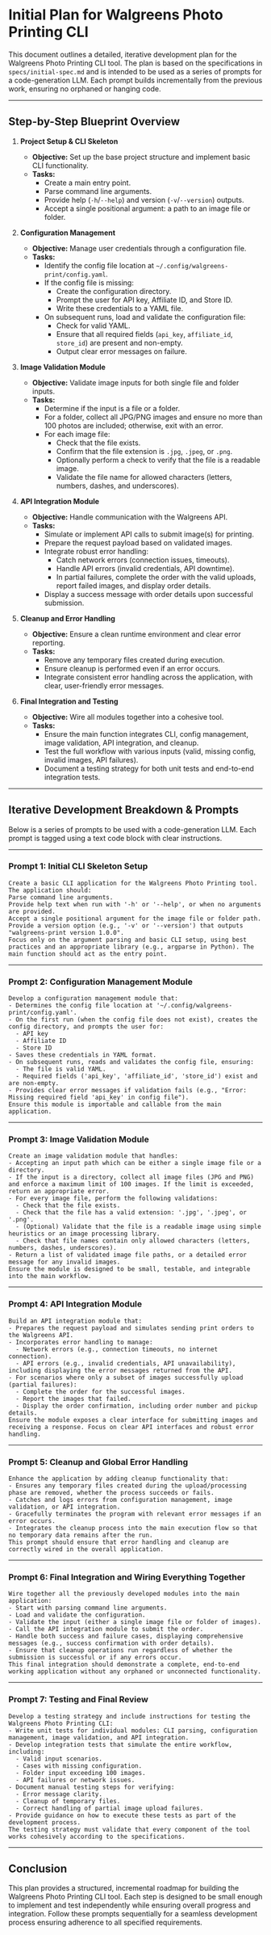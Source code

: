# Initial Plan for Walgreens Photo Printing CLI

This document outlines a detailed, iterative development plan for the Walgreens Photo Printing CLI tool. The plan is based on the specifications in `specs/initial-spec.md` and is intended to be used as a series of prompts for a code-generation LLM. Each prompt builds incrementally from the previous work, ensuring no orphaned or hanging code.

---

## Step-by-Step Blueprint Overview

1. **Project Setup & CLI Skeleton**

   - **Objective:** Set up the base project structure and implement basic CLI functionality.
   - **Tasks:**
     - Create a main entry point.
     - Parse command line arguments.
     - Provide help (`-h`/`--help`) and version (`-v`/`--version`) outputs.
     - Accept a single positional argument: a path to an image file or folder.

2. **Configuration Management**

   - **Objective:** Manage user credentials through a configuration file.
   - **Tasks:**
     - Identify the config file location at `~/.config/walgreens-print/config.yaml`.
     - If the config file is missing:
       - Create the configuration directory.
       - Prompt the user for API key, Affiliate ID, and Store ID.
       - Write these credentials to a YAML file.
     - On subsequent runs, load and validate the configuration file:
       - Check for valid YAML.
       - Ensure that all required fields (`api_key`, `affiliate_id`, `store_id`) are present and non-empty.
       - Output clear error messages on failure.

3. **Image Validation Module**

   - **Objective:** Validate image inputs for both single file and folder inputs.
   - **Tasks:**
     - Determine if the input is a file or a folder.
     - For a folder, collect all JPG/PNG images and ensure no more than 100 photos are included; otherwise, exit with an error.
     - For each image file:
       - Check that the file exists.
       - Confirm that the file extension is `.jpg`, `.jpeg`, or `.png`.
       - Optionally perform a check to verify that the file is a readable image.
       - Validate the file name for allowed characters (letters, numbers, dashes, and underscores).

4. **API Integration Module**

   - **Objective:** Handle communication with the Walgreens API.
   - **Tasks:**
     - Simulate or implement API calls to submit image(s) for printing.
     - Prepare the request payload based on validated images.
     - Integrate robust error handling:
       - Catch network errors (connection issues, timeouts).
       - Handle API errors (invalid credentials, API downtime).
       - In partial failures, complete the order with the valid uploads, report failed images, and display order details.
     - Display a success message with order details upon successful submission.

5. **Cleanup and Error Handling**

   - **Objective:** Ensure a clean runtime environment and clear error reporting.
   - **Tasks:**
     - Remove any temporary files created during execution.
     - Ensure cleanup is performed even if an error occurs.
     - Integrate consistent error handling across the application, with clear, user-friendly error messages.

6. **Final Integration and Testing**
   - **Objective:** Wire all modules together into a cohesive tool.
   - **Tasks:**
     - Ensure the main function integrates CLI, config management, image validation, API integration, and cleanup.
     - Test the full workflow with various inputs (valid, missing config, invalid images, API failures).
     - Document a testing strategy for both unit tests and end-to-end integration tests.

---

## Iterative Development Breakdown & Prompts

Below is a series of prompts to be used with a code-generation LLM. Each prompt is tagged using a text code block with clear instructions.

---

### **Prompt 1: Initial CLI Skeleton Setup**

```text
Create a basic CLI application for the Walgreens Photo Printing tool. The application should:
Parse command line arguments.
Provide help text when run with '-h' or '--help', or when no arguments are provided.
Accept a single positional argument for the image file or folder path.
Provide a version option (e.g., '-v' or '--version') that outputs "walgreens-print version 1.0.0".
Focus only on the argument parsing and basic CLI setup, using best practices and an appropriate library (e.g., argparse in Python). The main function should act as the entry point.
```

---

### **Prompt 2: Configuration Management Module**

```text
Develop a configuration management module that:
- Determines the config file location at '~/.config/walgreens-print/config.yaml'.
- On the first run (when the config file does not exist), creates the config directory, and prompts the user for:
  - API key
  - Affiliate ID
  - Store ID
- Saves these credentials in YAML format.
- On subsequent runs, reads and validates the config file, ensuring:
  - The file is valid YAML.
  - Required fields ('api_key', 'affiliate_id', 'store_id') exist and are non-empty.
- Provides clear error messages if validation fails (e.g., "Error: Missing required field 'api_key' in config file").
Ensure this module is importable and callable from the main application.
```

---

### **Prompt 3: Image Validation Module**

```text
Create an image validation module that handles:
- Accepting an input path which can be either a single image file or a directory.
- If the input is a directory, collect all image files (JPG and PNG) and enforce a maximum limit of 100 images. If the limit is exceeded, return an appropriate error.
- For every image file, perform the following validations:
  - Check that the file exists.
  - Check that the file has a valid extension: '.jpg', '.jpeg', or '.png'.
  - (Optional) Validate that the file is a readable image using simple heuristics or an image processing library.
  - Check that file names contain only allowed characters (letters, numbers, dashes, underscores).
- Return a list of validated image file paths, or a detailed error message for any invalid images.
Ensure the module is designed to be small, testable, and integrable into the main workflow.
```

---

### **Prompt 4: API Integration Module**

```text
Build an API integration module that:
- Prepares the request payload and simulates sending print orders to the Walgreens API.
- Incorporates error handling to manage:
  - Network errors (e.g., connection timeouts, no internet connection).
  - API errors (e.g., invalid credentials, API unavailability), including displaying the error messages returned from the API.
- For scenarios where only a subset of images successfully upload (partial failures):
  - Complete the order for the successful images.
  - Report the images that failed.
  - Display the order confirmation, including order number and pickup details.
Ensure the module exposes a clear interface for submitting images and receiving a response. Focus on clear API interfaces and robust error handling.
```

---

### **Prompt 5: Cleanup and Global Error Handling**

```text
Enhance the application by adding cleanup functionality that:
- Ensures any temporary files created during the upload/processing phase are removed, whether the process succeeds or fails.
- Catches and logs errors from configuration management, image validation, or API integration.
- Gracefully terminates the program with relevant error messages if an error occurs.
- Integrates the cleanup process into the main execution flow so that no temporary data remains after the run.
This prompt should ensure that error handling and cleanup are correctly wired in the overall application.
```

---

### **Prompt 6: Final Integration and Wiring Everything Together**

```text
Wire together all the previously developed modules into the main application:
- Start with parsing command line arguments.
- Load and validate the configuration.
- Validate the input (either a single image file or folder of images).
- Call the API integration module to submit the order.
- Handle both success and failure cases, displaying comprehensive messages (e.g., success confirmation with order details).
- Ensure that cleanup operations run regardless of whether the submission is successful or if any errors occur.
This final integration should demonstrate a complete, end-to-end working application without any orphaned or unconnected functionality.
```

---

### **Prompt 7: Testing and Final Review**

```text
Develop a testing strategy and include instructions for testing the Walgreens Photo Printing CLI:
- Write unit tests for individual modules: CLI parsing, configuration management, image validation, and API integration.
- Develop integration tests that simulate the entire workflow, including:
  - Valid input scenarios.
  - Cases with missing configuration.
  - Folder input exceeding 100 images.
  - API failures or network issues.
- Document manual testing steps for verifying:
  - Error message clarity.
  - Cleanup of temporary files.
  - Correct handling of partial image upload failures.
- Provide guidance on how to execute these tests as part of the development process.
The testing strategy must validate that every component of the tool works cohesively according to the specifications.
```

---

## Conclusion

This plan provides a structured, incremental roadmap for building the Walgreens Photo Printing CLI tool. Each step is designed to be small enough to implement and test independently while ensuring overall progress and integration. Follow these prompts sequentially for a seamless development process ensuring adherence to all specified requirements.

